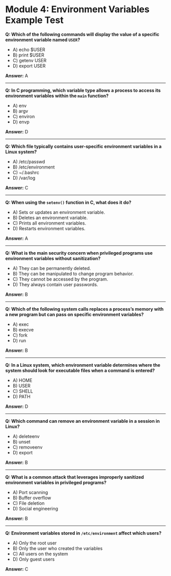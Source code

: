 # Module 4: Environment Variables Example Test

**Q: Which of the following commands will display the value of a specific environment variable named `USER`?**
- A) echo $USER
- B) print $USER
- C) getenv USER
- D) export USER

**Answer:** A

---

**Q: In C programming, which variable type allows a process to access its environment variables within the `main` function?**
- A) env
- B) argv
- C) environ
- D) envp

**Answer:** D

---

**Q: Which file typically contains user-specific environment variables in a Linux system?**
- A) /etc/passwd
- B) /etc/environment
- C) ~/.bashrc
- D) /var/log

**Answer:** C

---

**Q: When using the `setenv()` function in C, what does it do?**
- A) Sets or updates an environment variable.
- B) Deletes an environment variable.
- C) Prints all environment variables.
- D) Restarts environment variables.

**Answer:** A

---

**Q: What is the main security concern when privileged programs use environment variables without sanitization?**
- A) They can be permanently deleted.
- B) They can be manipulated to change program behavior.
- C) They cannot be accessed by the program.
- D) They always contain user passwords.

**Answer:** B

---

**Q: Which of the following system calls replaces a process’s memory with a new program but can pass on specific environment variables?**
- A) exec
- B) execve
- C) fork
- D) run

**Answer:** B

---

**Q: In a Linux system, which environment variable determines where the system should look for executable files when a command is entered?**
- A) HOME
- B) USER
- C) SHELL
- D) PATH

**Answer:** D

---

**Q: Which command can remove an environment variable in a session in Linux?**
- A) deleteenv
- B) unset
- C) removeenv
- D) export

**Answer:** B

---

**Q: What is a common attack that leverages improperly sanitized environment variables in privileged programs?**
- A) Port scanning
- B) Buffer overflow
- C) File deletion
- D) Social engineering

**Answer:** B

---

**Q: Environment variables stored in `/etc/environment` affect which users?**
- A) Only the root user
- B) Only the user who created the variables
- C) All users on the system
- D) Only guest users

**Answer:** C